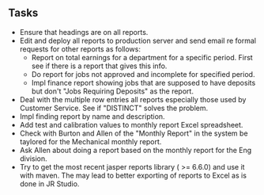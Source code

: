 ## Tasks
- Ensure that headings are on all reports.
- Edit and deploy all reports to production server and send email re formal
  requests for other reports as follows:
  * Report on total earnings for a department for a specific period. 
    First see if there is a report that gives this info. 
  * Do report for jobs not approved and incomplete for specified period.
  * Impl finance report showing jobs that are supposed to have deposits but don't
    "Jobs Requiring Deposits" as the report. 
- Deal with the multiple row entries all reports especially those used by 
  Customer Service. See if "DISTINCT" solves the problem.
- Impl finding report by name and description.
- Add test and calibration values to monthly report Excel spreadsheet.
- Check with Burton and Allen of the "Monthly Report" in the system be taylored
  for the Mechanical monthly report.
- Ask Allen about doing a report based on the monthly report for the Eng division.
- Try to get the most recent jasper reports library ( >= 6.6.0) and use it with maven.
  The may lead to better exporting of reports to Excel as is done in JR Studio.
